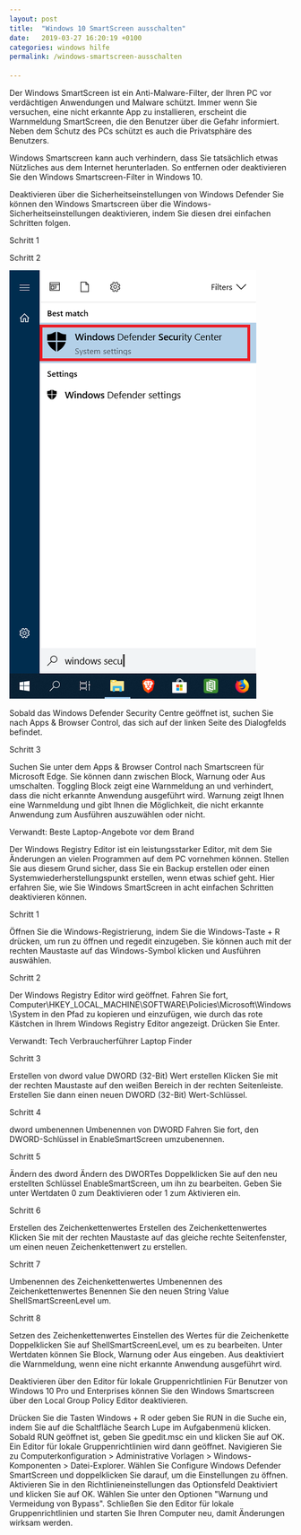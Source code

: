 ```yaml
---
layout: post
title:  "Windows 10 SmartScreen ausschalten"
date:   2019-03-27 16:20:19 +0100
categories: windows hilfe
permalink: /windows-smartscreen-ausschalten

---
```

Der Windows SmartScreen ist ein Anti-Malware-Filter, der Ihren PC vor verdächtigen Anwendungen und Malware schützt. Immer wenn Sie versuchen, eine nicht erkannte App zu installieren, erscheint die Warnmeldung SmartScreen, die den Benutzer über die Gefahr informiert. Neben dem Schutz des PCs schützt es auch die Privatsphäre des Benutzers.

Windows Smartscreen kann auch verhindern, dass Sie tatsächlich etwas Nützliches aus dem Internet herunterladen. So entfernen oder deaktivieren Sie den Windows Smartscreen-Filter in Windows 10.

Deaktivieren über die Sicherheitseinstellungen von Windows Defender
Sie können den Windows Smartscreen über die Windows-Sicherheitseinstellungen deaktivieren, indem Sie diesen drei einfachen Schritten folgen.

Schritt 1

Schritt 2

<img src="/windows-sicherheitscenter-suche.png" alt="windows sicherheitscenter suchen">

Sobald das Windows Defender Security Centre geöffnet ist, suchen Sie nach Apps & Browser Control, das sich auf der linken Seite des Dialogfelds befindet.

Schritt 3


Suchen Sie unter dem Apps & Browser Control nach Smartscreen für Microsoft Edge. Sie können dann zwischen Block, Warnung oder Aus umschalten. Toggling Block zeigt eine Warnmeldung an und verhindert, dass die nicht erkannte Anwendung ausgeführt wird. Warnung zeigt Ihnen eine Warnmeldung und gibt Ihnen die Möglichkeit, die nicht erkannte Anwendung zum Ausführen auszuwählen oder nicht.

Verwandt: Beste Laptop-Angebote vor dem Brand


Der Windows Registry Editor ist ein leistungsstarker Editor, mit dem Sie Änderungen an vielen Programmen auf dem PC vornehmen können. Stellen Sie aus diesem Grund sicher, dass Sie ein Backup erstellen oder einen Systemwiederherstellungspunkt erstellen, wenn etwas schief geht. Hier erfahren Sie, wie Sie Windows SmartScreen in acht einfachen Schritten deaktivieren können.

Schritt 1


Öffnen Sie die Windows-Registrierung, indem Sie die Windows-Taste + R drücken, um run zu öffnen und regedit einzugeben. Sie können auch mit der rechten Maustaste auf das Windows-Symbol klicken und Ausführen auswählen.

Schritt 2


Der Windows Registry Editor wird geöffnet. Fahren Sie fort, Computer\HKEY_LOCAL_MACHINE\SOFTWARE\Policies\Microsoft\Windows\System in den Pfad zu kopieren und einzufügen, wie durch das rote Kästchen in Ihrem Windows Registry Editor angezeigt. Drücken Sie Enter.

Verwandt: Tech Verbraucherführer Laptop Finder

Schritt 3

Erstellen von dword value
DWORD (32-Bit) Wert erstellen
Klicken Sie mit der rechten Maustaste auf den weißen Bereich in der rechten Seitenleiste. Erstellen Sie dann einen neuen DWORD (32-Bit) Wert-Schlüssel.

Schritt 4

dword umbenennen
Umbenennen von DWORD
Fahren Sie fort, den DWORD-Schlüssel in EnableSmartScreen umzubenennen.

Schritt 5

Ändern des dword
Ändern des DWORTes
Doppelklicken Sie auf den neu erstellten Schlüssel EnableSmartScreen, um ihn zu bearbeiten. Geben Sie unter Wertdaten 0 zum Deaktivieren oder 1 zum Aktivieren ein.

Schritt 6

Erstellen des Zeichenkettenwertes
Erstellen des Zeichenkettenwertes
Klicken Sie mit der rechten Maustaste auf das gleiche rechte Seitenfenster, um einen neuen Zeichenkettenwert zu erstellen.

Schritt 7

Umbenennen des Zeichenkettenwertes
Umbenennen des Zeichenkettenwertes
Benennen Sie den neuen String Value ShellSmartScreenLevel um.

Schritt 8

Setzen des Zeichenkettenwertes
Einstellen des Wertes für die Zeichenkette
Doppelklicken Sie auf ShellSmartScreenLevel, um es zu bearbeiten. Unter Wertdaten können Sie Block, Warnung oder Aus eingeben. Aus deaktiviert die Warnmeldung, wenn eine nicht erkannte Anwendung ausgeführt wird.

Deaktivieren über den Editor für lokale Gruppenrichtlinien
Für Benutzer von Windows 10 Pro und Enterprises können Sie den Windows Smartscreen über den Local Group Policy Editor deaktivieren.

Drücken Sie die Tasten Windows + R oder geben Sie RUN in die Suche ein, indem Sie auf die Schaltfläche Search Lupe im Aufgabenmenü klicken.
Sobald RUN geöffnet ist, geben Sie gpedit.msc ein und klicken Sie auf OK.
Ein Editor für lokale Gruppenrichtlinien wird dann geöffnet.
Navigieren Sie zu Computerkonfiguration > Administrative Vorlagen > Windows-Komponenten > Datei-Explorer.
Wählen Sie Configure Windows Defender SmartScreen und doppelklicken Sie darauf, um die Einstellungen zu öffnen.
Aktivieren Sie in den Richtlinieneinstellungen das Optionsfeld Deaktiviert und klicken Sie auf OK.
Wählen Sie unter den Optionen "Warnung und Vermeidung von Bypass".
Schließen Sie den Editor für lokale Gruppenrichtlinien und starten Sie Ihren Computer neu, damit Änderungen wirksam werden.

